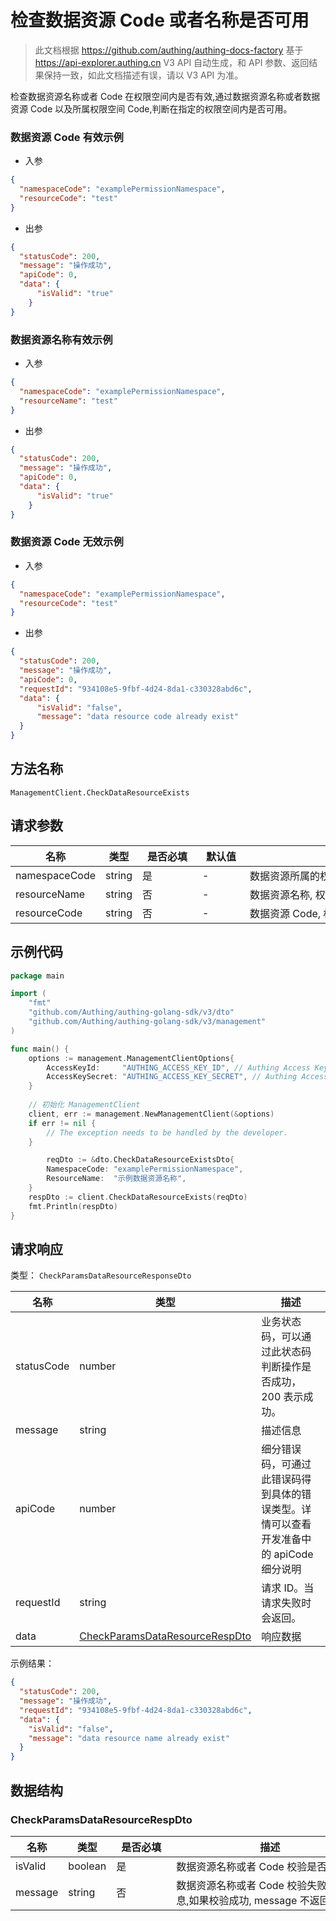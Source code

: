 # 检查数据资源 Code 或者名称是否可用

<!--
  警告⚠️：
  不要直接修改该文档，
  https://github.com/Authing/authing-docs-factory
  使用该项目进行生成
-->

<LastUpdated />

> 此文档根据 https://github.com/authing/authing-docs-factory 基于 https://api-explorer.authing.cn V3 API 自动生成，和 API 参数、返回结果保持一致，如此文档描述有误，请以 V3 API 为准。

检查数据资源名称或者 Code 在权限空间内是否有效,通过数据资源名称或者数据资源 Code 以及所属权限空间 Code,判断在指定的权限空间内是否可用。

### 数据资源 Code 有效示例

- 入参

```json
{
  "namespaceCode": "examplePermissionNamespace",
  "resourceCode": "test"
}
```

- 出参

```json
{
  "statusCode": 200,
  "message": "操作成功",
  "apiCode": 0,
  "data": {
      "isValid": "true"
    }
}
```

### 数据资源名称有效示例

- 入参

```json
{
  "namespaceCode": "examplePermissionNamespace",
  "resourceName": "test"
}
```

- 出参

```json
{
  "statusCode": 200,
  "message": "操作成功",
  "apiCode": 0,
  "data": {
      "isValid": "true"
    }
}
```

### 数据资源 Code 无效示例

- 入参

```json
{
  "namespaceCode": "examplePermissionNamespace",
  "resourceCode": "test"
}
```

- 出参

```json
{
  "statusCode": 200,
  "message": "操作成功",
  "apiCode": 0,
  "requestId": "934108e5-9fbf-4d24-8da1-c330328abd6c",
  "data": {
      "isValid": "false",
      "message": "data resource code already exist"
  }
}
```
  

## 方法名称

`ManagementClient.CheckDataResourceExists`

## 请求参数

| 名称 | 类型 | <div style="width:80px">是否必填</div> | <div style="width:60px">默认值</div> | <div style="width:300px">描述</div> | <div style="width:200px">示例值</div> |
| ---- | ---- | ---- | ---- | ---- | ---- |
 | namespaceCode | string  | 是 | - | 数据资源所属的权限空间 Code  | `examplePermissionNamespace` |
 | resourceName | string  | 否 | - | 数据资源名称, 权限空间内唯一  | `示例数据资源名称` |
 | resourceCode | string  | 否 | - | 数据资源 Code, 权限空间内唯一  | `dataResourceTestCode` |




## 示例代码

```go
package main

import (
	"fmt"
	"github.com/Authing/authing-golang-sdk/v3/dto"
	"github.com/Authing/authing-golang-sdk/v3/management"
)

func main() {
	options := management.ManagementClientOptions{
		AccessKeyId:     "AUTHING_ACCESS_KEY_ID", // Authing Access Key ID
		AccessKeySecret: "AUTHING_ACCESS_KEY_SECRET", // Authing Access Key Secret
	}
	
	// 初始化 ManagementClient
	client, err := management.NewManagementClient(&options)
	if err != nil {
		// The exception needs to be handled by the developer.
	}

		reqDto := &dto.CheckDataResourceExistsDto{
		NamespaceCode: "examplePermissionNamespace",
		ResourceName:  "示例数据资源名称",
	}
	respDto := client.CheckDataResourceExists(reqDto)
	fmt.Println(respDto)
}
```




## 请求响应

类型： `CheckParamsDataResourceResponseDto`

| 名称 | 类型 | 描述 |
| ---- | ---- | ---- |
| statusCode | number | 业务状态码，可以通过此状态码判断操作是否成功，200 表示成功。 |
| message | string | 描述信息 |
| apiCode | number | 细分错误码，可通过此错误码得到具体的错误类型。详情可以查看开发准备中的 apiCode 细分说明 |
| requestId | string | 请求 ID。当请求失败时会返回。 |
| data | <a href="#CheckParamsDataResourceRespDto">CheckParamsDataResourceRespDto</a> | 响应数据 |



示例结果：

```json
{
  "statusCode": 200,
  "message": "操作成功",
  "requestId": "934108e5-9fbf-4d24-8da1-c330328abd6c",
  "data": {
    "isValid": "false",
    "message": "data resource name already exist"
  }
}
```

## 数据结构


### <a id="CheckParamsDataResourceRespDto"></a> CheckParamsDataResourceRespDto

| 名称 | 类型 | <div style="width:80px">是否必填</div> | <div style="width:300px">描述</div> | <div style="width:200px">示例值</div> |
| ---- |  ---- | ---- | ---- | ---- |
| isValid | boolean | 是 | 数据资源名称或者 Code 校验是否有效   |  `false` |
| message | string | 否 | 数据资源名称或者 Code 校验失败提示信息,如果校验成功, message 不返回   |  `data resource name already exist` |


